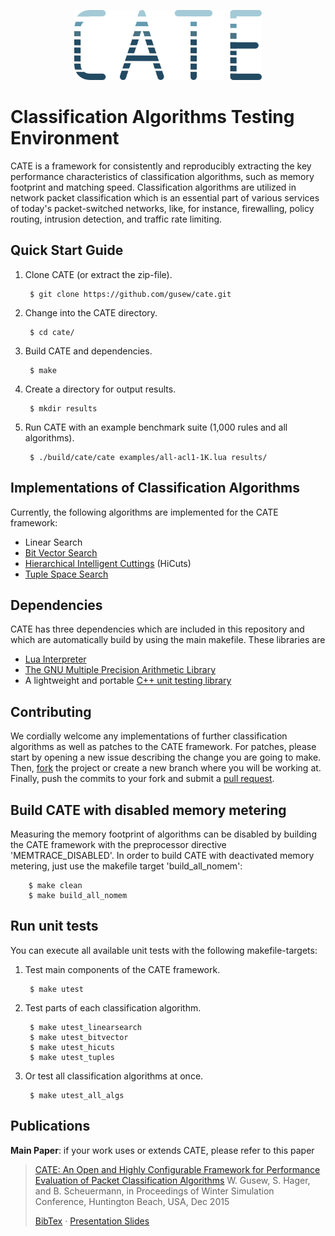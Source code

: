 <p align="center">
<img src="https://github.com/gusew/cate/blob/gh-pages/images/logo-cate.png" width="300" height="112"/>
</p>

# Classification Algorithms Testing Environment
CATE is a framework for consistently and reproducibly extracting the key performance characteristics of classification algorithms, such as memory footprint and matching speed. Classification algorithms are utilized in network packet classification which is an essential part of various services of today's packet-switched networks, like, for instance, firewalling, policy routing, intrusion detection, and traffic rate limiting.

## Quick Start Guide
1. Clone CATE (or extract the zip-file).

        $ git clone https://github.com/gusew/cate.git
  
2. Change into the CATE directory.

        $ cd cate/
  
3. Build CATE and dependencies.

        $ make
  
4. Create a directory for output results.

        $ mkdir results 
  
5. Run CATE with an example benchmark suite (1,000 rules and all algorithms).

        $ ./build/cate/cate examples/all-acl1-1K.lua results/


## Implementations of Classification Algorithms
Currently, the following algorithms are implemented for the CATE framework:
* Linear Search
* [Bit Vector Search](http://conferences.sigcomm.org/sigcomm/1998/tp/paper17.pdf)
* [Hierarchical Intelligent Cuttings](http://tiny-tera.stanford.edu/~nickm/papers/HOTI_99.pdf) (HiCuts)
* [Tuple Space Search](http://cseweb.ucsd.edu/~varghese/PAPERS/Sigcomm99.pdf)


## Dependencies 
CATE has three dependencies which are included in this repository and which are automatically build by using the main makefile. These libraries are
* [Lua Interpreter](http://lua.org)
* [The GNU Multiple Precision Arithmetic Library](https://gmplib.org)
* A lightweight and portable [C++ unit testing library](http://libunittest.sourceforge.net)


## Contributing
We cordially welcome any implementations of further classification algorithms as well as patches to the CATE framework. For patches, please start by opening a new issue describing the change you are going to make. Then, [fork](https://help.github.com/articles/fork-a-repo) the project or create a new branch where you will be working at. Finally, push the commits to your fork and submit a [pull request](https://help.github.com/articles/creating-a-pull-request). 


## Build CATE with disabled memory metering
Measuring the memory footprint of algorithms can be disabled by building the CATE framework with the preprocessor directive 'MEMTRACE_DISABLED'. In order to build CATE with deactivated memory metering, just use the makefile target 'build_all_nomem':

        $ make clean
        $ make build_all_nomem
        

## Run unit tests
You can execute all available unit tests with the following makefile-targets:

1. Test main components of the CATE framework.

        $ make utest
        
2. Test parts of each classification algorithm.

        $ make utest_linearsearch
        $ make utest_bitvector
        $ make utest_hicuts
        $ make utest_tuples

3. Or test all classification algorithms at once.

        $ make utest_all_algs


## Publications

**Main Paper**: if your work uses or extends CATE, please refer to this paper

> [CATE: An Open and Highly Configurable Framework for Performance Evaluation of Packet Classification Algorithms](http://informs-sim.org)
> W. Gusew, S. Hager, and B. Scheuermann, in Proceedings of Winter Simulation Conference, Huntington Beach, USA, Dec 2015
>
> [BibTex](http://ti-publications.informatik.hu-berlin.de/publications/194/?bibtex) · [Presentation Slides](http://amor.cms.hu-berlin.de/~gusewwly/files/cate-wsc15-slides.pdf)
